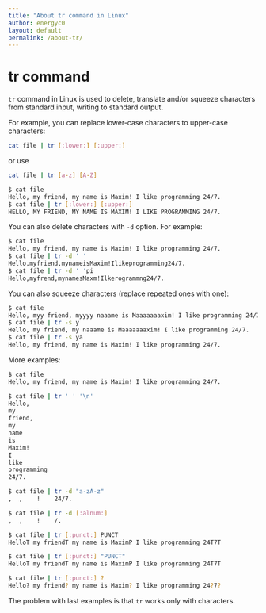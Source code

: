 ```yaml
---
title: "About tr command in Linux"
author: energyc0
layout: default
permalink: /about-tr/
---
```


# tr command
``tr`` command in Linux is used to delete, translate and/or squeeze characters from standard input, writing to standard output.

For example, you can replace lower-case characters to upper-case characters:
```bash
cat file | tr [:lower:] [:upper:]
```
or use
```bash 
cat file | tr [a-z] [A-Z]
```

```bash
$ cat file
Hello, my friend, my name is Maxim! I like programming 24/7.
$ cat file | tr [:lower:] [:upper:]
HELLO, MY FRIEND, MY NAME IS MAXIM! I LIKE PROGRAMMING 24/7.
```

You can also delete characters with ``-d`` option. For example:
```bash
$ cat file
Hello, my friend, my name is Maxim! I like programming 24/7.
$ cat file | tr -d ' '
Hello,myfriend,mynameisMaxim!Ilikeprogramming24/7.
$ cat file | tr -d ' 'pi
Hello,myfrend,mynamesMaxm!Ilkerogrammng24/7.

```

You can also squeeze characters (replace repeated ones with one):
```bash
$ cat file
Hello, myy friend, myyyy naaame is Maaaaaaaxim! I like programming 24/7.
$ cat file | tr -s y
Hello, my friend, my naaame is Maaaaaaaxim! I like programming 24/7.
$ cat file | tr -s ya
Hello, my friend, my name is Maxim! I like programming 24/7.
```

More examples:
```bash
$ cat file
Hello, my friend, my name is Maxim! I like programming 24/7.

$ cat file | tr ' ' '\n'
Hello,
my
friend,
my
name
is
Maxim!
I
like
programming
24/7.

$ cat file | tr -d "a-zA-z"
,  ,    !    24/7.

$ cat file | tr -d [:alnum:]
,  ,    !    /.

$ cat file | tr [:punct:] PUNCT
HelloT my friendT my name is MaximP I like programming 24T7T

$ cat file | tr [:punct:] "PUNCT"
HelloT my friendT my name is MaximP I like programming 24T7T

$ cat file | tr [:punct:] ?
Hello? my friend? my name is Maxim? I like programming 24?7?
```
The problem with last examples is that ``tr`` works only with characters.